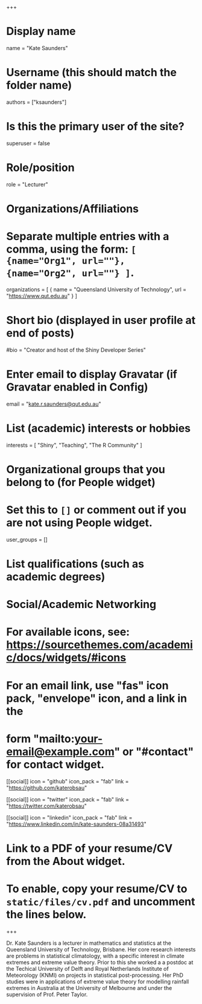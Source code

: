 +++
# Display name
name = "Kate Saunders"

# Username (this should match the folder name)
authors = ["ksaunders"]

# Is this the primary user of the site?
superuser = false

# Role/position
role = "Lecturer"

# Organizations/Affiliations
#   Separate multiple entries with a comma, using the form: `[ {name="Org1", url=""}, {name="Org2", url=""} ]`.
organizations = [ { name = "Queensland University of Technology", url = "https://www.qut.edu.au" } ]

# Short bio (displayed in user profile at end of posts)
#bio = "Creator and host of the Shiny Developer Series"

# Enter email to display Gravatar (if Gravatar enabled in Config)
email = "kate.r.saunders@qut.edu.au"

# List (academic) interests or hobbies
interests = [
  "Shiny",
  "Teaching",
  "The R Community"
]

# Organizational groups that you belong to (for People widget)
#   Set this to `[]` or comment out if you are not using People widget.
user_groups = []

# List qualifications (such as academic degrees)

# Social/Academic Networking
# For available icons, see: https://sourcethemes.com/academic/docs/widgets/#icons
#   For an email link, use "fas" icon pack, "envelope" icon, and a link in the
#   form "mailto:your-email@example.com" or "#contact" for contact widget.
  
[[social]]
  icon = "github"
  icon_pack = "fab"
  link = "https://github.com/katerobsau"

[[social]]
  icon = "twitter"
  icon_pack = "fab"
  link = "https://twitter.com/katerobsau"

[[social]]
  icon = "linkedin"
  icon_pack = "fab"
  link = "https://www.linkedin.com/in/kate-saunders-08a31493"

# Link to a PDF of your resume/CV from the About widget.
# To enable, copy your resume/CV to `static/files/cv.pdf` and uncomment the lines below.


+++

Dr. Kate Saunders is a lecturer in mathematics and statistics at the Queensland University of Technology, Brisbane. Her core research interests are problems in statistical climatology, with a specific interest in climate extremes and extreme value theory. Prior to this she worked a a postdoc at the Techical University of Delft and Royal Netherlands Institute of Meteorology (KNMI) on projects in statistical post-processing. Her PhD studies were in applications of extreme value theory for modelling rainfall extremes in Australia at the University of Melbourne and under the supervision of Prof. Peter Taylor.
